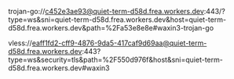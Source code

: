 trojan-go://c452e3ae93@quiet-term-d58d.frea.workers.dev:443/?type=ws&sni=quiet-term-d58d.frea.workers.dev&host=quiet-term-d58d.frea.workers.dev&path=%2Fa53e8e8e#waxin3-trojan-go

vless://eaff1fd2-cff9-4876-9da5-417caf9d69aa@quiet-term-d58d.frea.workers.dev:443?type=ws&security=tls&path=%2F550d976f&host&sni=quiet-term-d58d.frea.workers.dev#waxin3
